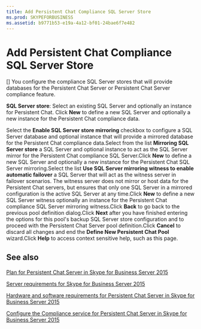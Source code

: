 ```yaml
---
title: Add Persistent Chat Compliance SQL Server Store
ms.prod: SKYPEFORBUSINESS
ms.assetid: b9771b53-e19a-4a12-bf01-24bae6f7e482
---
```



# Add Persistent Chat Compliance SQL Server Store
[]
You configure the compliance SQL Server stores that will provide databases for the Persistent Chat Server or Persistent Chat Server compliance feature.
  
    
    

 **SQL Server store**: Select an existing SQL Server and optionally an instance for Persistent Chat.
Click **New** to define a new SQL Server and optionally a new instance for the Persistent Chat compliance data.
  
    
    

Select the **Enable SQL Server store mirroring** checkbox to configure a SQL Server database and optional instance that will provide a mirrored database for the Persistent Chat compliance data.Select from the list **Mirroring SQL Server store** a SQL Server and optional instance to act as the SQL Server mirror for the Persistent Chat compliance SQL Server.Click **New** to define a new SQL Server and optionally a new instance for the Persistent Chat SQL Server mirroring.Select the list **Use SQL Server mirroring witness to enable automatic failover** a SQL Server that will act as the witness server in failover scenarios. The witness server does not mirror or host data for the Persistent Chat servers, but ensures that only one SQL Server in a mirrored configuration is the active SQL Server at any time.Click **New** to define a new SQL Server witness optionally an instance for the Persistent Chat compliance SQL Server mirroring witness.Click **Back** to go back to the previous pool definition dialog.Click **Next** after you have finished entering the options for this pool's backup SQL Server store configuration and to proceed with the Persistent Chat Server pool definition.Click **Cancel** to discard all changes and end the **Define New Persistent Chat Pool** wizard.Click **Help** to access context sensitive help, such as this page.
## See also


#### 


  
    
    
 [Plan for Persistent Chat Server in Skype for Business Server 2015](plan-for-persistent-chat-server-in-skype-for-business-server-2015.md)
  
    
    
 [Server requirements for Skype for Business Server 2015](server-requirements-for-skype-for-business-server-2015.md)
  
    
    
 [Hardware and software requirements for Persistent Chat Server in Skype for Business Server 2015](hardware-and-software-requirements-for-persistent-chat-server-in-skype-for-busin.md)
  
    
    
 [Configure the Compliance service for Persistent Chat Server in Skype for Business Server 2015](configure-the-compliance-service-for-persistent-chat-server-in-skype-for-busines.md)
